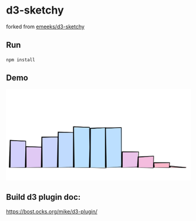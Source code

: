 # d3-sketchy

forked from [emeeks/d3-sketchy](https://github.com/emeeks/d3-sketchy)

## Run
`npm install`

## Demo

![Demo](./image/d3-sketchy-demo.png)

## Build d3 plugin doc:
https://bost.ocks.org/mike/d3-plugin/
